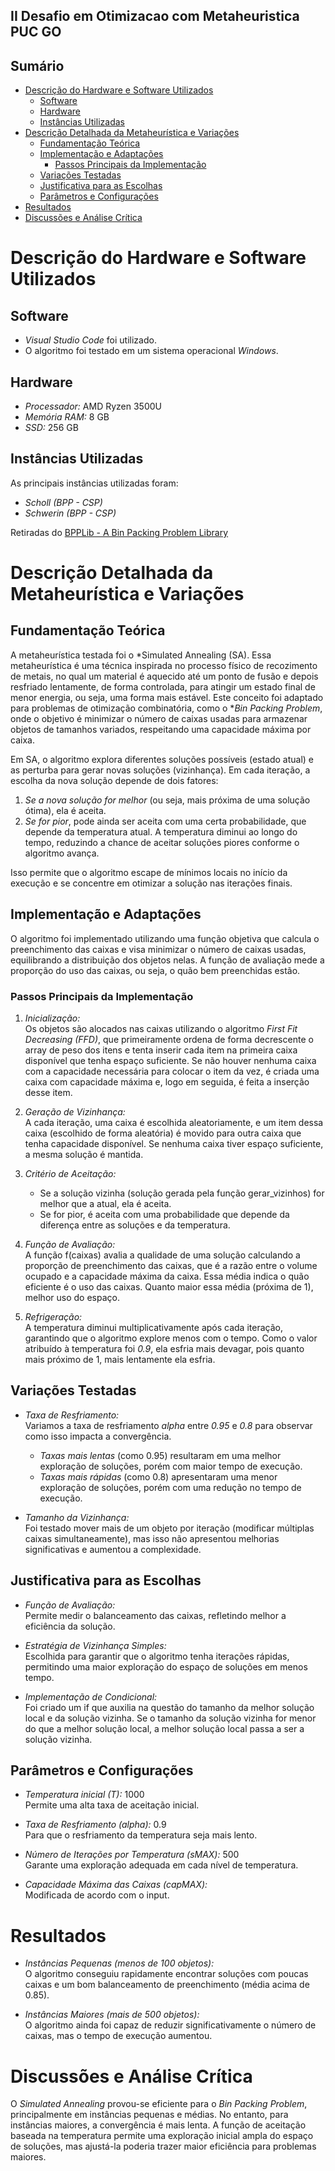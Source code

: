 ## II Desafio em Otimizacao com Metaheuristica PUC GO
## Sumário
- [Descrição do Hardware e Software Utilizados](#descrição-do-hardware-e-software-utilizados)
  - [Software](#software)
  - [Hardware](#hardware)
  - [Instâncias Utilizadas](#instâncias-utilizadas)
- [Descrição Detalhada da Metaheurística e Variações](#descrição-detalhada-da-metaheurística-e-variações)
  - [Fundamentação Teórica](#fundamentação-teórica)
  - [Implementação e Adaptações](#implementação-e-adaptações)
    - [Passos Principais da Implementação](#passos-principais-da-implementação)
  - [Variações Testadas](#variações-testadas)
  - [Justificativa para as Escolhas](#justificativa-para-as-escolhas)
  - [Parâmetros e Configurações](#parâmetros-e-configurações)
- [Resultados](#resultados)
- [Discussões e Análise Crítica](#discussões-e-análise-crítica)

# Descrição do Hardware e Software Utilizados
## Software
- *Visual Studio Code* foi utilizado.
- O algoritmo foi testado em um sistema operacional *Windows*.

## Hardware
- *Processador:* AMD Ryzen 3500U
- *Memória RAM:* 8 GB
- *SSD:* 256 GB

## Instâncias Utilizadas
As principais instâncias utilizadas foram:
- *Scholl (BPP - CSP)*
- *Schwerin (BPP - CSP)*

Retiradas do [BPPLib - A Bin Packing Problem Library](https://site.unibo.it/operations-research/en/research/bpplib-a-bin-packing-problem-library)

# Descrição Detalhada da Metaheurística e Variações

## Fundamentação Teórica
A metaheurística testada foi o *Simulated Annealing (SA). Essa metaheurística é uma técnica inspirada no processo físico de recozimento de metais, no qual um material é aquecido até um ponto de fusão e depois resfriado lentamente, de forma controlada, para atingir um estado final de menor energia, ou seja, uma forma mais estável. Este conceito foi adaptado para problemas de otimização combinatória, como o **Bin Packing Problem*, onde o objetivo é minimizar o número de caixas usadas para armazenar objetos de tamanhos variados, respeitando uma capacidade máxima por caixa.

Em SA, o algoritmo explora diferentes soluções possíveis (estado atual) e as perturba para gerar novas soluções (vizinhança). Em cada iteração, a escolha da nova solução depende de dois fatores:
1. *Se a nova solução for melhor* (ou seja, mais próxima de uma solução ótima), ela é aceita.
2. *Se for pior*, pode ainda ser aceita com uma certa probabilidade, que depende da temperatura atual. A temperatura diminui ao longo do tempo, reduzindo a chance de aceitar soluções piores conforme o algoritmo avança.

Isso permite que o algoritmo escape de mínimos locais no início da execução e se concentre em otimizar a solução nas iterações finais.

## Implementação e Adaptações
O algoritmo foi implementado utilizando uma função objetiva que calcula o preenchimento das caixas e visa minimizar o número de caixas usadas, equilibrando a distribuição dos objetos nelas. A função de avaliação mede a proporção do uso das caixas, ou seja, o quão bem preenchidas estão.

### Passos Principais da Implementação
1. *Inicialização:*  
   Os objetos são alocados nas caixas utilizando o algoritmo *First Fit Decreasing (FFD)*, que primeiramente ordena de forma decrescente o array de peso dos itens e tenta inserir cada item na primeira caixa disponível que tenha espaço suficiente. Se não houver nenhuma caixa com a capacidade necessária para colocar o item da vez, é criada uma caixa com capacidade máxima e, logo em seguida, é feita a inserção desse item.
   
2. *Geração de Vizinhança:*  
   A cada iteração, uma caixa é escolhida aleatoriamente, e um item dessa caixa (escolhido de forma aleatória) é movido para outra caixa que tenha capacidade disponível. Se nenhuma caixa tiver espaço suficiente, a mesma solução é mantida.
   
3. *Critério de Aceitação:*  
   - Se a solução vizinha (solução gerada pela função gerar_vizinhos) for melhor que a atual, ela é aceita.
   - Se for pior, é aceita com uma probabilidade que depende da diferença entre as soluções e da temperatura.
   
4. *Função de Avaliação:*  
   A função f(caixas) avalia a qualidade de uma solução calculando a proporção de preenchimento das caixas, que é a razão entre o volume ocupado e a capacidade máxima da caixa. Essa média indica o quão eficiente é o uso das caixas. Quanto maior essa média (próxima de 1), melhor uso do espaço.
   
5. *Refrigeração:*  
   A temperatura diminui multiplicativamente após cada iteração, garantindo que o algoritmo explore menos com o tempo. Como o valor atribuído à temperatura foi *0.9*, ela esfria mais devagar, pois quanto mais próximo de 1, mais lentamente ela esfria.

## Variações Testadas
- *Taxa de Resfriamento:*  
  Variamos a taxa de resfriamento *alpha* entre *0.95* e *0.8* para observar como isso impacta a convergência.
  - *Taxas mais lentas* (como 0.95) resultaram em uma melhor exploração de soluções, porém com maior tempo de execução.
  - *Taxas mais rápidas* (como 0.8) apresentaram uma menor exploração de soluções, porém com uma redução no tempo de execução.
  
- *Tamanho da Vizinhança:*  
  Foi testado mover mais de um objeto por iteração (modificar múltiplas caixas simultaneamente), mas isso não apresentou melhorias significativas e aumentou a complexidade.

## Justificativa para as Escolhas
- *Função de Avaliação:*  
  Permite medir o balanceamento das caixas, refletindo melhor a eficiência da solução.
  
- *Estratégia de Vizinhança Simples:*  
  Escolhida para garantir que o algoritmo tenha iterações rápidas, permitindo uma maior exploração do espaço de soluções em menos tempo.
  
- *Implementação de Condicional:*  
  Foi criado um if que auxilia na questão do tamanho da melhor solução local e da solução vizinha. Se o tamanho da solução vizinha for menor do que a melhor solução local, a melhor solução local passa a ser a solução vizinha.

## Parâmetros e Configurações
- *Temperatura inicial (T):* 1000  
  Permite uma alta taxa de aceitação inicial.
  
- *Taxa de Resfriamento (alpha):* 0.9  
  Para que o resfriamento da temperatura seja mais lento.
  
- *Número de Iterações por Temperatura (sMAX):* 500  
  Garante uma exploração adequada em cada nível de temperatura.
  
- *Capacidade Máxima das Caixas (capMAX):*  
  Modificada de acordo com o input.

# Resultados
- *Instâncias Pequenas (menos de 100 objetos):*  
  O algoritmo conseguiu rapidamente encontrar soluções com poucas caixas e um bom balanceamento de preenchimento (média acima de 0.85).
  
- *Instâncias Maiores (mais de 500 objetos):*  
  O algoritmo ainda foi capaz de reduzir significativamente o número de caixas, mas o tempo de execução aumentou.

# Discussões e Análise Crítica
O *Simulated Annealing* provou-se eficiente para o *Bin Packing Problem*, principalmente em instâncias pequenas e médias. No entanto, para instâncias maiores, a convergência é mais lenta. A função de aceitação baseada na temperatura permite uma exploração inicial ampla do espaço de soluções, mas ajustá-la poderia trazer maior eficiência para problemas maiores.
